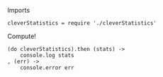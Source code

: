 
Imports

	cleverStatistics = require './cleverStatistics'

Compute!

	(do cleverStatistics).then (stats) ->
		console.log stats
	, (err) ->
		console.error err
